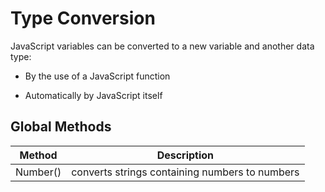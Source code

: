 # Type Conversion

JavaScript variables can be converted to a new variable and another data type:

- By the use of a JavaScript function

- Automatically by JavaScript itself

## Global Methods

| Method | Description |
|--------|-------------|
| Number() | converts strings containing numbers to numbers |